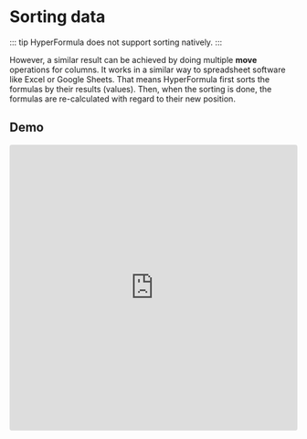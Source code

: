 # Sorting data

::: tip
HyperFormula does not support sorting natively.
:::

However, a similar result can be achieved by doing multiple **move**
operations for columns. It works in a similar way to spreadsheet
software like Excel or Google Sheets. That means HyperFormula first
sorts the formulas by their results (values). Then, when the sorting
is done, the formulas are re-calculated with regard to their new
position.

## Demo

<iframe
     src="https://codesandbox.io/embed/github/handsontable/hyperformula-demos/tree/develop/sorting?autoresize=1&fontsize=11&hidenavigation=1&theme=light&view=preview"
     style="width:100%; height:500px; border:0; border-radius: 4px; overflow:hidden;"
     title="handsontable/hyperformula-demos: sorting"
     allow="accelerometer; ambient-light-sensor; camera; encrypted-media; geolocation; gyroscope; hid; microphone; midi; payment; usb; vr; xr-spatial-tracking"
     sandbox="allow-autoplay allow-forms allow-modals allow-popups allow-presentation allow-same-origin allow-scripts"
   ></iframe>